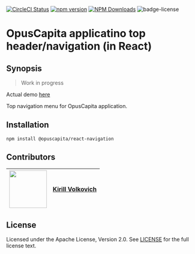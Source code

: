 [![CircleCI Status](https://circleci.com/gh/OpusCapita/react-navigation/tree/master.svg?style=shield&circle-token=:circle-token)](https://circleci.com/gh/OpusCapita/react-navigation)
[![npm version](https://img.shields.io/npm/v/@opuscapita/react-navigation.svg)](https://npmjs.org/package/@opuscapita/react-navigation)
[![NPM Downloads](https://img.shields.io/npm/dm/@opuscapita/react-navigation.svg)](https://npmjs.org/package/@opuscapita/react-navigation)
![badge-license](https://img.shields.io/github/license/OpusCapita/react-navigation.svg)

# OpusCapita applicatino top header/navigation (in React)

## Synopsis

> Work in progress

Actual demo [here](https://opuscapita.github.io/react-navigation)

Top navigation menu for OpusCapita application.


## Installation

`npm install @opuscapita/react-navigation`

## Contributors

| [<img src="https://avatars.githubusercontent.com/u/24652543?v=3" width="100px;"/>](https://github.com/kvolkovich-sc) | [**Kirill Volkovich**](https://github.com/kvolkovich-sc) |
| :---: | :---: |

## License

Licensed under the Apache License, Version 2.0. See [LICENSE](./LICENSE) for the full license text.

